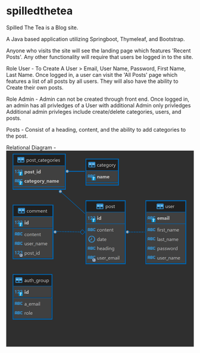 # spilledthetea

Spilled The Tea is a Blog site. 

A Java based application utilizing Springboot, Thymeleaf, and Bootstrap. 

Anyone who visits the site will see the landing page which features 'Recent Posts'.
Any other functionality will require that users be logged in to the site.


Role User -
To Create A User > Email, User Name, Password, First Name, Last Name.
Once logged in, a user can visit the 'All Posts' page which features a list of all posts by all users. They will also have the ability to Create their own posts.

Role Admin - 
Admin can not be created through front end.
Once logged in, an admin has all privledges of a User with additional Admin only privledges
Additional admin privleges include create/delete categories, users, and posts.

Posts - 
Consist of a heading, content, and the ability to add categories to the post.


Relational Diagram -
![Er Diagram](/src/main/resources/static/images/ER_Diagram.png)

